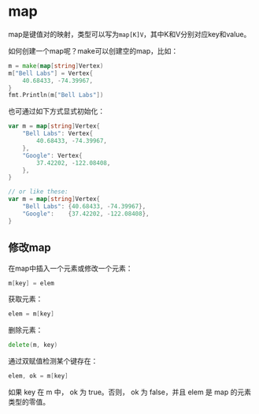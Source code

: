# map

map是键值对的映射，类型可以写为`map[K]V`，其中K和V分别对应key和value。

如何创建一个map呢？make可以创建空的map，比如：

```go
m = make(map[string]Vertex)
m["Bell Labs"] = Vertex{
	40.68433, -74.39967,
}
fmt.Println(m["Bell Labs"])
```
也可通过如下方式显式初始化：

```go
var m = map[string]Vertex{
	"Bell Labs": Vertex{
		40.68433, -74.39967,
	},
	"Google": Vertex{
		37.42202, -122.08408,
	},
}

// or like these:
var m = map[string]Vertex{
	"Bell Labs": {40.68433, -74.39967},
	"Google":    {37.42202, -122.08408},
}
```

## 修改map

在map中插入一个元素或修改一个元素：

```go
m[key] = elem
```

获取元素：

```go
elem = m[key]
```

删除元素：

```go
delete(m, key)
```

通过双赋值检测某个键存在：

```go
elem, ok = m[key]
```

如果 key 在 m 中， ok 为 true。否则， ok 为 false，并且 elem 是 map 的元素类型的零值。
